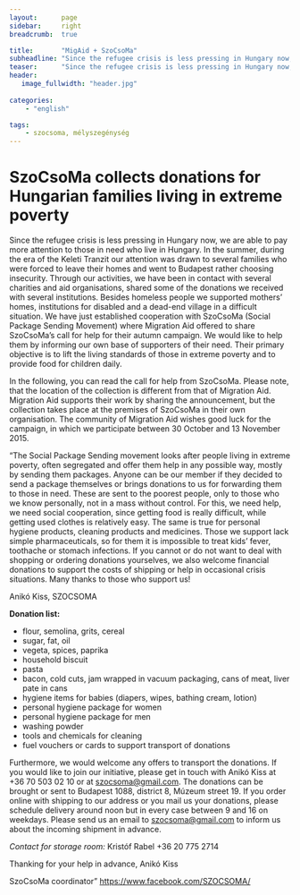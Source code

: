 ```yaml
---
layout:      page
sidebar:     right
breadcrumb:  true

title:       "MigAid + SzoCsoMa"
subheadline: "Since the refugee crisis is less pressing in Hungary now, we are able to pay more attention to those in need who live in Hungary."
teaser:      "Since the refugee crisis is less pressing in Hungary now, we are able to pay more attention to those in need who live in Hungary."
header:
   image_fullwidth: "header.jpg"
   
categories:
    - "english"

tags:
    - szocsoma, mélyszegénység
---
```

# SzoCsoMa collects donations for Hungarian families living in extreme poverty


Since the refugee crisis is less pressing in Hungary now, we are able to pay more attention to those in need who live in Hungary. In the summer, during the era of the Keleti Tranzit our attention was drawn to several families who were forced to leave their homes and went to Budapest rather choosing insecurity.
Through our activities, we have been in contact with several charities and aid organisations, shared some of the donations we received with several institutions. Besides homeless people we supported mothers’ homes, institutions for disabled and a dead-end village in a difficult situation. We have just established cooperation with SzoCsoMa (Social Package Sending Movement) where Migration Aid offered to share SzoCsoMa’s call for help for their autumn campaign. We would like to help them by informing our own base of supporters of their need. Their primary objective is to lift the living standards of those in extreme poverty and to provide food for children daily.

In the following, you can read the call for help from SzoCsoMa. Please note, that the location of the collection is different from that of Migration Aid. Migration Aid supports their work by sharing the announcement, but the collection takes place at the premises of SzoCsoMa in their own organisation.
The community of Migration Aid wishes good luck for the campaign, in which we participate between 30 October and 13 November 2015.

“The Social Package Sending movement looks after people living in extreme poverty, often segregated and offer them help in any possible way, mostly by sending them packages. Anyone can be our member if they decided to send a package themselves or brings donations to us for forwarding them to those in need. These are sent to the poorest people, only to those who we know personally, not in a mass without control.
For this, we need help, we need social cooperation, since getting food is really difficult, while getting used clothes is relatively easy. The same is true for personal hygiene products, cleaning products and medicines. Those we support lack simple pharmaceuticals, so for them it is impossible to treat kids’ fever, toothache or stomach infections. If you cannot or do not want to deal with shopping or ordering donations yourselves, we also welcome financial donations to support the costs of shipping or help in occasional crisis situations. Many thanks to those who support us!

Anikó Kiss, SZOCSOMA

**Donation list:**
- flour, semolina, grits, cereal
- sugar, fat, oil
- vegeta, spices, paprika
- household biscuit
- pasta
- bacon, cold cuts, jam wrapped in vacuum packaging, cans of meat, liver pate in cans
- hygiene items for babies (diapers, wipes, bathing cream, lotion)
- personal hygiene package for women
- personal hygiene package for men
- washing powder
- tools and chemicals for cleaning
- fuel vouchers or cards to support transport of donations

Furthermore, we would welcome any offers to transport the donations. If you would like to join our initiative, please get in touch with Anikó Kiss at +36 70 503 02 10 or at szocsoma@gmail.com.
The donations can be brought or sent to Budapest 1088, district 8, Múzeum street 19. If you order online with shipping to our address or you mail us your donations, please schedule delivery around noon but in every case between 9 and 16 on weekdays. Please send us an email to szocsoma@gmail.com to inform us about the incoming shipment in advance.

*Contact for storage room:* Kristóf Rabel +36 20 775 2714

Thanking for your help in advance,
Anikó Kiss

SzoCsoMa coordinator”
https://www.facebook.com/SZOCSOMA/
